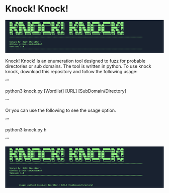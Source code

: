 # Knock! Knock!

![Title](/Images/Title.png)

Knock! Knock! Is an enumeration tool designed to fuzz for probable directories or sub domains. The tool is written in python. To use knock knock, download this repository and follow the following usage:

‘’’

python3 knock.py [Wordlist] [URL] [SubDomain/Directory]

‘’’

Or you can use the following to see the usage option.

‘’’

python3 knock.py h

‘’’

![Title](/Images/Help.png)
